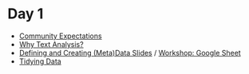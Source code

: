 # Day 1
- [Community Expectations](https://github.com/dhatwake2019/day1/blob/master/communityexpectations.md)
- [Why Text Analysis?](https://github.com/dhatwake2019/day1/blob/master/textanalysis.md)
- [Defining and Creating (Meta)Data Slides](https://docs.google.com/presentation/d/1SExIy1UKTn6YFNF5WpGhAS-crGmu-0ZIsGqDsOdPsms/edit?usp=sharing) / [Workshop: Google Sheet](https://docs.google.com/spreadsheets/d/1rhkpqE1b_oc7E0RGWWQbjMtdU1E9gtj0qWK4iOaNK0g/edit?usp=sharing)
- [Tidying Data]()
